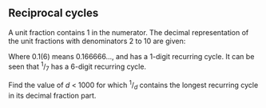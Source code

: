 ## Reciprocal cycles

A unit fraction contains 1 in the numerator. The decimal representation of the unit fractions with denominators 2 to 10 are given:

Where 0.1(6) means 0.166666..., and has a 1-digit recurring cycle. It can be seen that <sup>1</sup>/<sub>7</sub> has a 6-digit recurring cycle.

Find the value of <i>d</i> &lt; 1000 for which <sup>1</sup>/<sub><i>d</i></sub> contains the longest recurring cycle in its decimal fraction part.

